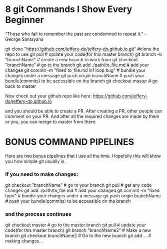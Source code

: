 # 8 git Commands I Show Every Beginner

“Those who fail to remember the past are condemned to repeat it.” - George Santayana

git clone "https://github.com/jeffery-do/jeffery-do.github.io.git" #clone the repo to use
git pull # update your code(for this master branch)
git branch -b "branchName" # create a new branch to work from
git checkout "branchName" # go to the branch
git add ./path/to_file.md # add your changes
git commit -m "fixed to_file.md inf loop bug" # bundle your changes under a message
git push origin branchName # push your bundle(commits) to be accessible on the branch
git checkout master # go back to master

Now check out your github repo like here:
https://github.com/jeffery-do/jeffery-do.github.io

and you should be able to create a PR. After creating a PR, 
other people can comment on your PR. And after all the
required changes are made by them or you, you can merge to master
from there.

# BONUS COMMAND PIPELINES
Here are two bonus pipelines that I use all the time.
Hopefully this will show you how simple git usually is.

### if you need to make changes:
git checkout "branchName" # go to your branch
git pull # get any code changes
git add ./path/to_file.md # add your changed
git commit -m "fixed typo" # bundle your changes under a message
git push origin branchName # push your bundle(commits) to be accessible on the branch

### and the process continues
git checkout master # go to the master branch
git pull # update your code(for this master branch)
git branch "branchName2" # Make a new branch
git checkout branchName2 # Go to the new branch
git add ... # making changes...
